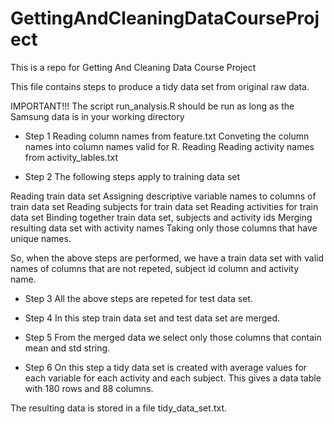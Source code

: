 # GettingAndCleaningDataCourseProject
This is a repo for Getting And Cleaning  Data Course Project

This file contains steps to produce a tidy data set from original raw data.

IMPORTANT!!!
The script run_analysis.R should be run as long as the Samsung data is in your working directory


* Step 1 
Reading column names from feature.txt
Conveting the column names into column names valid for R.
Reading Reading activity names from activity_lables.txt

* Step 2
The following steps apply to training data set

Reading train data set
Assigning descriptive variable names to columns of train data set
Reading subjects for train data set
Reading activities for train data set
Binding together train data set, subjects and activity ids
Merging resulting data set with activity names
Taking only those columns that have unique names.

So, when the above steps are performed, we have a train data set with valid names
of columns that are not repeted, subject id column and activity name.

* Step 3
All the above steps are repeted for test data set.

* Step 4
In this step train data set and test data set are merged.

* Step 5
From the merged data we select only those columns that contain mean and std string.

* Step 6
On this step a tidy data set is created with average values for each variable
for each activity and each subject. This gives a data table with 180 rows and
88 columns.

The resulting data is stored in a file tidy_data_set.txt.




